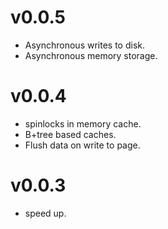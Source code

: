 v0.0.5
======
- Asynchronous writes to disk.
- Asynchronous memory storage.

v0.0.4
======
- spinlocks in memory cache.
- B+tree based caches.
- Flush data on write to page.

v0.0.3
======
- speed up.
